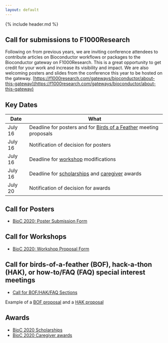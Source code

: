 ```yaml
---
layout: default
---
```


{% include header.md %}

<!--
## Call for F1000Research articles

Following on from previous years, we are inviting conference attendees to
contribute articles on Bioconductor workflows or packages to the [Bioconductor
gateway](https://f1000research.com/gateways/bioconductor/about-this-gateway). This is a great opportunity to get credit for your work and increase its visibility and impact. The submission deadline is TBA.
-->
## Call for submissions to F1000Research

Following on from previous years, we are inviting conference attendees to contribute articles on Bioconductor workflows or packages to the Bioconductor gateway on F1000Research. This is a great opportunity to get credit for your work and increase its visibility and impact. We are also welcoming posters and slides from the conference this year to be hosted on the gateway. [https://f1000research.com/gateways/bioconductor/about-this-gateway](https://f1000research.com/gateways/bioconductor/about-this-gateway)

## Key Dates

| Date     | What |
| -------- | -------------------------------------- |
| July 16 | Deadline for posters and for [Birds of a Feather](https://support.bioconductor.org/p/132033/) meeting proposals |
| July 16 | Notification of decision for posters |
| July 16 | Deadline for [workshop](./workshops.md) modifications |
| July 16 | Deadline for [scholarships](./scholarships.md) and [caregiver](./caregiver-awards.md) awards |
| July 20 | Notification of decision for awards |

## Call for Posters

- [BioC 2020: Poster Submission Form](https://docs.google.com/forms/d/e/1FAIpQLSfMdX7Oo3C6gDMdNhgZ2x_vkCMVCcYbmjldUvcaILQv63Hjcw/viewform)

## Call for Workshops

- [BioC 2020: Workshop Proposal Form](https://docs.google.com/forms/d/e/1FAIpQLSce0VNXf4j27Ftu-wbI53ibTtLJxak4zLDCXyKZDdUU9QY7Rg/viewform)

## Call for birds-of-a-feather (BOF), hack-a-thon (HAK), or how-to/FAQ (FAQ) special interest meetings

- [Call for BOF/HAK/FAQ Sections](https://support.bioconductor.org/p/132033/)

Example of a [BOF proposal](https://github.com/Bioconductor/BioC2020/issues/67) and a [HAK proposal](https://github.com/Bioconductor/BioC2020/issues/68)

## Awards

* [BioC 2020 Scholarships](./scholarships.md)
* [BioC 2020 Caregiver awards](./caregiver-awards.md)
